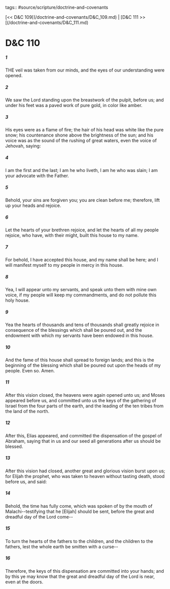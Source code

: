 tags:: #source/scripture/doctrine-and-covenants

[<< D&C 109[(/doctrine-and-covenants/D&C_109.md) | [D&C 111 >>[(/doctrine-and-covenants/D&C_111.md)

# D&C 110

##### 1

THE veil was taken from our minds, and the eyes of our understanding were opened.

##### 2

We saw the Lord standing upon the breastwork of the pulpit, before us; and under his feet was a paved work of pure gold, in color like amber.

##### 3

His eyes were as a flame of fire; the hair of his head was white like the pure snow; his countenance shone above the brightness of the sun; and his voice was as the sound of the rushing of great waters, even the voice of Jehovah, saying:

##### 4

I am the first and the last; I am he who liveth, I am he who was slain; I am your advocate with the Father.

##### 5

Behold, your sins are forgiven you; you are clean before me; therefore, lift up your heads and rejoice.

##### 6

Let the hearts of your brethren rejoice, and let the hearts of all my people rejoice, who have, with their might, built this house to my name.

##### 7

For behold, I have accepted this house, and my name shall be here; and I will manifest myself to my people in mercy in this house.

##### 8

Yea, I will appear unto my servants, and speak unto them with mine own voice, if my people will keep my commandments, and do not pollute this holy house.

##### 9

Yea the hearts of thousands and tens of thousands shall greatly rejoice in consequence of the blessings which shall be poured out, and the endowment with which my servants have been endowed in this house.

##### 10

And the fame of this house shall spread to foreign lands; and this is the beginning of the blessing which shall be poured out upon the heads of my people. Even so. Amen.

##### 11

After this vision closed, the heavens were again opened unto us; and Moses appeared before us, and committed unto us the keys of the gathering of Israel from the four parts of the earth, and the leading of the ten tribes from the land of the north.

##### 12

After this, Elias appeared, and committed the dispensation of the gospel of Abraham, saying that in us and our seed all generations after us should be blessed.

##### 13

After this vision had closed, another great and glorious vision burst upon us; for Elijah the prophet, who was taken to heaven without tasting death, stood before us, and said:

##### 14

Behold, the time has fully come, which was spoken of by the mouth of Malachi--testifying that he [Elijah] should be sent, before the great and dreadful day of the Lord come--

##### 15

To turn the hearts of the fathers to the children, and the children to the fathers, lest the whole earth be smitten with a curse--

##### 16

Therefore, the keys of this dispensation are committed into your hands; and by this ye may know that the great and dreadful day of the Lord is near, even at the doors.
